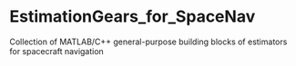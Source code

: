 # EstimationGears_for_SpaceNav
Collection of MATLAB/C++ general-purpose building blocks of estimators for spacecraft navigation 
